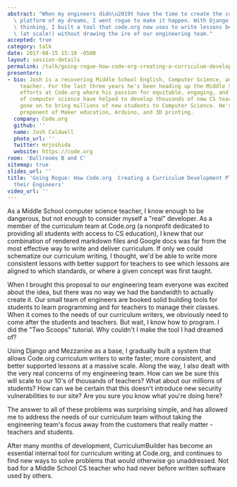 ```yaml
---
abstract: "When my engineers didn\u2019t have the time to create the curriculum writing\
  \ platform of my dreams, I went rogue to make it happen. With Django and some creative\
  \ thinking, I built a tool that code.org now uses to write lessons better and faster\
  \ (at scale!) without drawing the ire of our engineering team."
accepted: true
category: talk
date: 2017-08-15 15:10 -0500
layout: session-details
permalink: /talk/going-rogue-how-code-org-creating-a-curriculum-development-platform-without-their-engineers/
presenters:
- bio: Josh is a recovering Middle School English, Computer Science, and Robotics
    teacher. For the last three years he's been heading up the Middle School curriculum
    efforts at Code.org where his passion for equitable, engaging, and authentic applications
    of computer science have helped to develop thousands of new CS teachers who have
    gone on to bring millions of new students to Computer Science. He's also a huge
    proponent of Maker education, Arduino, and 3D printing.
  company: Code.org
  github: ''
  name: Josh Caldwell
  photo_url: ''
  twitter: mrjoshida
  website: https://code.org
room: 'Ballrooms B and C'
sitemap: true
slides_url: ''
title: 'Going Rogue: How Code.org  Creating a Curriculum Development Platform Without
  their Engineers'
video_url: ''
---
```


As a Middle School computer science teacher, I know enough to be dangerous, but not enough to consider myself a "real" developer. As a member of the curriculum team at Code.org (a nonprofit dedicated to providing all students with access to CS education), I knew that our combination of rendered markdown files and Google docs was far from the most effective way to write and deliver curriculum. If only we could schematize our curriculum writing, I thought,  we'd be able to write more consistent lessons with better support for teachers to see which lessons are aligned to which standards, or where a given concept was first taught.

When I brought this proposal to our engineering team everyone was excited about the idea, but there was no way we had the bandwidth to actually create it. Our small team of engineers are booked solid building tools for students to learn programming and for teachers to manage their classes. When it comes to the needs of our curriculum writers, we obviously need to come after the students and teachers. But wait, I know how to program. I did the "Two Scoops" tutorial. Why couldn't I make the tool I had dreamed of?

Using Django and Mezzanine as a base, I gradually built a system that allows Code.org curriculum writers to write faster, more consistent, and better supported lessons at a massive scale. Along the way, I also dealt with the very real concerns of my engineering team. How can we be sure this will scale to our 10's of thousands of teachers? What about our millions of students? How can we be certain that this doesn't introduce new security vulnerabilities to our site? Are you sure you know what you're doing here?

The answer to all of these problems was surprising simple, and has allowed me to address the needs of our curriculum team without taking the engineering team's focus away from the customers that really matter - teachers and students.

After many months of development, CurriculumBuilder has become an essential internal tool for curriculum writing at Code.org, and continues to find new ways to solve problems that would otherwise go unaddressed. Not bad for a Middle School CS teacher who had never before written software used by others.
